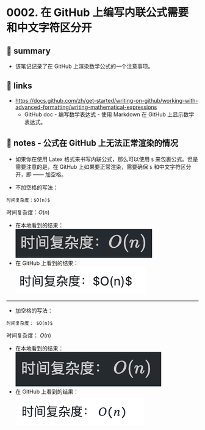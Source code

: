 # 0002. 在 GitHub 上编写内联公式需要和中文字符区分开

## 📝 summary

- 该笔记记录了在 GitHub 上渲染数学公式的一个注意事项。

## 🔗 links

- https://docs.github.com/zh/get-started/writing-on-github/working-with-advanced-formatting/writing-mathematical-expressions
  - GitHub doc - 编写数学表达式 - 使用 Markdown 在 GitHub 上显示数学表达式。

## 📒 notes - 公式在 GitHub 上无法正常渲染的情况

- 如果你在使用 Latex 格式来书写内联公式，那么可以使用 `$` 来包裹公式。但是需要注意的是，在 GitHub 上如果要正常渲染，需要确保 `$` 和中文字符区分开，即 —— 加空格。

- 不加空格的写法：
```
时间复杂度：$O(n)$
```
时间复杂度：$O(n)$
- 在本地看到的结果：![](md-imgs/2024-10-20-22-16-49.png)
- 在 GitHub 上看到的结果：![](md-imgs/2024-10-20-22-19-50.png)

---

- 加空格的写法：
```
时间复杂度： $O(n)$
```
时间复杂度： $O(n)$
- 在本地看到的结果：![](md-imgs/2024-10-20-22-17-04.png)
- 在 GitHub 上看到的结果：![](md-imgs/2024-10-20-22-19-54.png)
